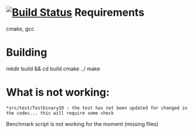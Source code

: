 [![Build Status](https://travis-ci.org/fludo/compressbench.png)](https://travis-ci.org/fludo/compressbench)
Requirements
===========
cmake, gcc

Building
=======

mkdir build && cd build
cmake ../
make



What is not working:
===================
	*src/test/TestbinaryIO : the test has not been updated for changed in the codec... this will require some check

Benchmark script is not working for the moment (missing files)
